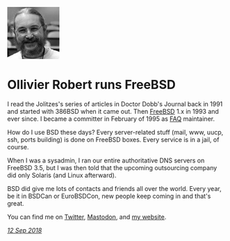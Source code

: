 <p><a href="/" alt="avatar" title="home page"><img src="keltounet.jpeg" class="avatar"></a></p>

# Ollivier Robert runs FreeBSD

I read the Jolitzes's series of articles in Doctor Dobb's Journal
back in 1991 and started with 386BSD when it came out.  Then [FreeBSD]
1.x in 1993 and ever since.  I became a committer in February of
1995 as [FAQ] maintainer.

How do I use BSD these days? Every server-related stuff (mail, www,
uucp, ssh, ports building) is done on FreeBSD boxes. Every service
is in a jail, of course.

When I was a sysadmin, I ran our entire authoritative DNS servers
on FreeBSD 3.5, but I was then told that the upcoming outsourcing
company did only Solaris (and Linux afterward).  

BSD did give me lots of contacts and friends all over the world.
Every year, be it in BSDCan or EuroBSDCon, new people keep coming
in and that's great.

You can find me on [Twitter], [Mastodon], and [my website].

[Twitter]: https://twitter.com/Keltounet
[FAQ]: https://www.freebsd.org/faq
[Mastodon]: https://mastodon.social/@keltounet
[my website]: https://www.keltia.net/
[FreeBSD]: https://www.freebsd.org/

_[12 Sep 2018](/raw/people/keltounet.md)_

[OpenBSD]: https://www.openbsd.org/
